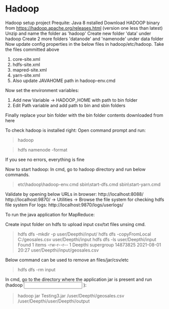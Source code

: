 # Hadoop
Hadoop setup project
Prequite: Java 8 nstalled
Download HADOOP binary from https://hadoop.apache.org/releases.html (version one less than latest)
Unzip and name the folder as 'hadoop'
Create new folder 'data' under hadoop
Create 2 more folders 'datanode' and 'namenode' under data folder
Now update config properties in the below files in hadoop/etc/hadoop. Take the files committed above
1. core-site.xml
2. hdfs-site.xml
3. mapred-site.xml
4. yarn-site.xml
5. Also update JAVAHOME path in hadoop-env.cmd

Now set the environment variables:
1. Add new Variable -> HADOOP_HOME with path to bin folder
2. Edit Path variable and add path to bin and sbin folders

Finally replace your bin folder with the bin folder contents downloaded from here

To check hadoop is installed right:
Open command prompt and run:
>hadoop

>hdfs namenode -format

If you see no errors, everything is fine

Now to start hadoop:
In cmd, go to hadoop directory and run below commands.

>etc\hadoop\hadoop-env.cmd
>sbin\start-dfs.cmd
>sbin\start-yarn.cmd

Validate by opening below URLs in browser:
http://localhost:8088/
http://localhost:9870/ -> Utilities -> Browse the file system for checking hdfs file system
For logs: http://localhost:9870/logs/userlogs/

To run the java application for MapReduce:

Create input folder on hdfs to upload input csv/txt files unsing cmd.
>hdfs dfs -mkdir -p user/Deepthi/input/
>hdfs dfs -copyFromLocal C:/geosales.csv user/Deepthi/input
>hdfs dfs -ls user/Deepthi/input
Found 1 items
-rw-r--r--   1 Deepthi supergroup   14873825 2021-08-01 20:27 user/Deepthi/input/geosales.csv

Below command can be used to remove an files/jar/csv/etc
>hdfs dfs -rm input


In cmd, go to the directory where the application jar is present and run (hadoop <app jar name> <input file path with name in hdfs file system> <path of output directory where we wnat our output to be saved>):

>hadoop jar Testing3.jar /user/Deepthi/geosales.csv /user/Deepthi/user/Deepthi/output
